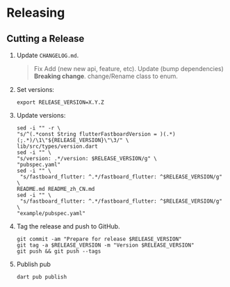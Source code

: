 Releasing
=========

Cutting a Release
-----------------

1. Update `CHANGELOG.md`.
   > Fix
   > Add (new new api, feature, etc).
   > Update (bump dependencies)
   > **Breaking change**. change/Rename class to enum.
2. Set versions:

    ```
    export RELEASE_VERSION=X.Y.Z
    ```
3. Update versions:
   ```
   sed -i "" -r \
   "s/^(.*const String flutterFastboardVersion = )(.*)(;.*)/\1\"${RELEASE_VERSION}\"\3/" \
   lib/src/types/version.dart
   sed -i "" \
   "s/version: .*/version: $RELEASE_VERSION/g" \
   "pubspec.yaml"
   sed -i "" \
    "s/fastboard_flutter: ^.*/fastboard_flutter: ^$RELEASE_VERSION/g" \
   README.md README_zh_CN.md
   sed -i "" \
    "s/fastboard_flutter: ^.*/fastboard_flutter: ^$RELEASE_VERSION/g" \
   "example/pubspec.yaml"
    ```
4. Tag the release and push to GitHub.
   ```
   git commit -am "Prepare for release $RELEASE_VERSION"
   git tag -a $RELEASE_VERSION -m "Version $RELEASE_VERSION"
   git push && git push --tags
   ```

5. Publish pub
   ```
   dart pub publish
   ```